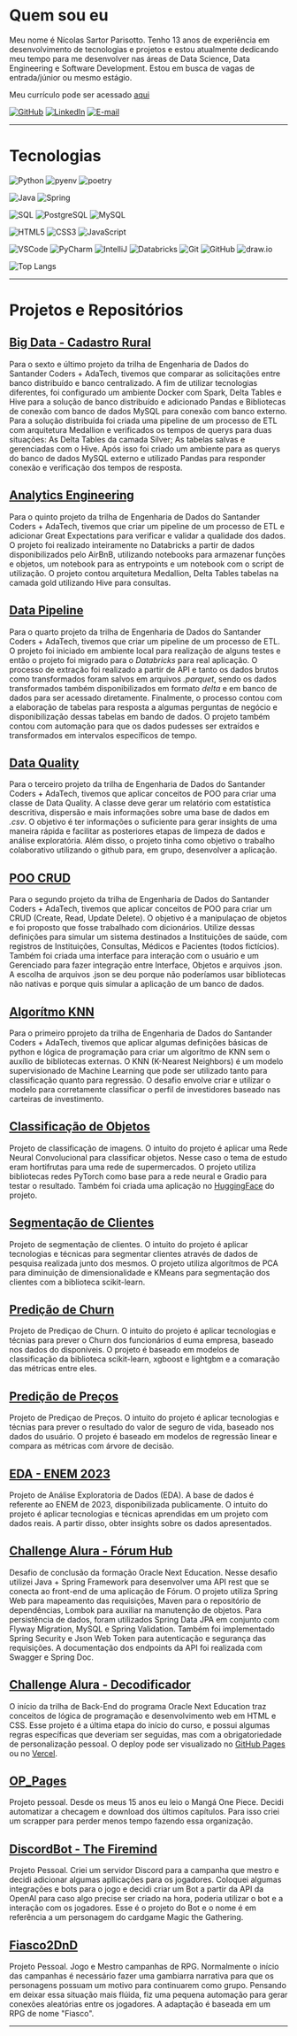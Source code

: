 # Quem sou eu

Meu nome é Nícolas Sartor Parisotto. Tenho 13 anos de experiência em desenvolvimento de tecnologias e projetos e estou atualmente dedicando meu tempo para me desenvolver nas áreas de Data Science, Data Engineering e Software Development. Estou em busca de vagas de entrada/júnior ou mesmo estágio.

Meu currículo pode ser acessado <a href="https://portfolio-curriculo-five.vercel.app/">aqui</a>

[![GitHub](https://img.shields.io/badge/GitHub-000?style=border_radius&logo=Github&logoColor=blue)](https://github.com/NicolasSP90)
[![LinkedIn](https://img.shields.io/badge/LinkedIn-000?style=border_radius&logo=linkedin&logoColor=blue)](https://www.linkedin.com/in/nicolasparisotto/)
[![E-mail](https://img.shields.io/badge/-Email-000?style=border_radius&logo=microsoft-outlook&logoColor=blue)](mailto:nicolassp90@hotmail.com)

---

# Tecnologias

![Python](https://img.shields.io/badge/Python-000?style=border_radius&logo=python&logoColor=blue)
![pyenv](https://img.shields.io/badge/pyenv-000?style=border_radius)
![poetry](https://img.shields.io/badge/poetry-000?style=border_radius)

![Java](https://img.shields.io/badge/Java-000?style=border_radius&logo=Java&logoColor=blue)
![Spring](https://img.shields.io/badge/Spring-000?style=border_radius&logo=Spring&logoColor=blue)

![SQL](https://img.shields.io/badge/SQL-000?style=border_radius&logo=sql)
![PostgreSQL](https://img.shields.io/badge/PostgreSQL-000?style=border_radius&logo=postgresql&logoColor=blue)
![MySQL](https://img.shields.io/badge/MySQL-000?style=border_radius&logo=mysql&logoColor=blue) 

![HTML5](https://img.shields.io/badge/HTML5-black?style=borde_radius&logo=html5&logoColor=blue) 
![CSS3](https://img.shields.io/badge/CSS3-black?style=borde_radius&logo=css3&logoColor=blue)
![JavaScript](https://img.shields.io/badge/JavaScript-black?style=border_radius&logo=javascript&logoColor=blue)

![VSCode](https://img.shields.io/badge/VSCode-black?style=border_radius)
![PyCharm](https://img.shields.io/badge/PyCharm-black?style=border_radius)
![IntelliJ](https://img.shields.io/badge/IntelliJ-black?style=border_radius)
![Databricks](https://img.shields.io/badge/DataBricks-black?style=border_radius&logo=databricks&logoColor=blue)
![Git](https://img.shields.io/badge/Git-black?style=border_radius&logo=git&logoColor=blue)
![GitHub](https://img.shields.io/badge/GitHub-black?style=border_radius&logo=github&logoColor=blue)
![draw.io](https://img.shields.io/badge/draw.io-000?styleborder_radius&logo=diagrams&logoColor=blue)

![Top Langs](https://github-readme-stats.vercel.app/api/top-langs/?username=NicolasSP90&layout=compact&theme=github_dark)

---

# Projetos e Repositórios

## [Big Data - Cadastro Rural](https://github.com/NicolasSP90/big_data_cadastro_ambiente_rural)
Para o sexto e último projeto da trilha de Engenharia de Dados do Santander Coders + AdaTech, tivemos que comparar as solicitações entre banco distribuído e banco centralizado. A fim de utilizar tecnologias diferentes, foi configurado um ambiente Docker com Spark, Delta Tables e Hive para a solução de banco distribuído e adicionado Pandas e Bibliotecas de conexão com banco de dados MySQL para conexão com banco externo. Para a solução distribuída foi criada uma pipeline de um processo de ETL com arquitetura Medallion e verificados os tempos de querys para duas situações: As Delta Tables da camada Silver; As tabelas salvas e gerenciadas com o Hive. Após isso foi criado um ambiente para as querys do banco de dados MySQL externo e utilizado Pandas para responder conexão e verificação dos tempos de resposta.

## [Analytics Engineering](https://github.com/NicolasSP90/Analytics_Engineering_AirBnB)
Para o quinto projeto da trilha de Engenharia de Dados do Santander Coders + AdaTech, tivemos que criar um pipeline de um processo de ETL e adicionar Great Expectations para verificar e validar a qualidade dos dados. O projeto foi realizado inteiramente no Databricks a partir de dados disponibilizados pelo AirBnB, utilizando notebooks para armazenar funções e objetos, um notebook para as entrypoints e um notebook com o script de utilização. O projeto contou arquitetura Medallion, Delta Tables tabelas na camada gold utilizando Hive para consultas.

## [Data Pipeline](https://github.com/NicolasSP90/Projeto_DataPipeline)
Para o quarto projeto da trilha de Engenharia de Dados do Santander Coders + AdaTech, tivemos que criar um pipeline de um processo de ETL. O projeto foi iniciado em ambiente local para realização de alguns testes e então o projeto foi migrado para o *Databricks* para real aplicação. O processo de extração foi realizado a partir de API e tanto os dados brutos como transformados foram salvos em arquivos *.parquet*, sendo os dados transformados também disponibilizados em formato *delta* e em banco de dados para ser acessado diretamente. Finalmente, o processo contou com a elaboração de tabelas para resposta a algumas perguntas de negócio e disponibilização dessas tabelas em bando de dados. O projeto também contou com automação para que os dados pudesses ser extraídos e transformados em intervalos específicos de tempo.

## [Data Quality](https://github.com/NicolasSP90/Projeto_Data_Quality)
Para o terceiro projeto da trilha de Engenharia de Dados do Santander Coders + AdaTech, tivemos que aplicar conceitos de POO para criar uma classe de Data Quality. A classe deve gerar um relatório com estatística descritiva, dispersão e mais informações sobre uma base de dados em *.csv*. O objetivo é ter informações o suficiente para gerar insights de uma maneira rápida e facilitar as posteriores etapas de limpeza de dados e análise exploratória. Além disso, o projeto tinha como objetivo o trabalho colaborativo utilizando o github para, em grupo, desenvolver a aplicação.

## [POO CRUD](https://github.com/NicolasSP90/POO_CRUD_SantanderCoders2024)
Para o segundo projeto da trilha de Engenharia de Dados do Santander Coders + AdaTech, tivemos que aplicar conceitos de POO para criar um CRUD (Create, Read, Update Delete). O objetivo é a manipulaçao de objetos e foi proposto que fosse trabalhado com dicionários. Utilize dessas definições para simular um sistema destinados a Instituições de saúde, com registros de Instituições, Consultas, Médicos e Pacientes (todos fictícios). Também foi criada uma interface para interação com o usuário e um Gerenciado para fazer integração entre Interface, Objetos e arquivos .json. A escolha de arquivos .json se deu porque não poderíamos usar bibliotecas não nativas e porque quis simular a aplicação de um banco de dados.

## [Algorítmo KNN](https://github.com/NicolasSP90/KNN_SantanderCoders2024)
Para o primeiro pprojeto da trilha de Engenharia de Dados do Santander Coders + AdaTech, tivemos que aplicar algumas definições básicas de python e lógica de programação para criar um algorítmo de KNN sem o auxílio de bibliotecas externas. O KNN (K-Nearest Neighbors) é um modelo supervisionado de Machine Learning que pode ser utilizado tanto para classificação quanto para regressão. O desafio envolve criar e utilizar o modelo para corretamente classificar o perfil de investidores baseado nas carteiras de investimento.

## [Classificação de Objetos](https://github.com/NicolasSP90/CNN_HortiFruit)
Projeto de classificação de imagens. O intuito do projeto é aplicar uma Rede Neural Convolucional para classificar objetos. Nesse caso o tema de estudo eram hortifrutas para uma rede de supermercados. O projeto utiliza bibliotecas redes PyTorch como base para a rede neural e Gradio para testar o resultado. Também foi criada uma aplicação no [HuggingFace](https://huggingface.co/spaces/NicolasSP90/Project_6_CNN_Image_Classifier/tree/main) do projeto.

## [Segmentação de Clientes](https://github.com/NicolasSP90/Projeto_PCA_KMeans)
Projeto de segmentação de clientes. O intuito do projeto é aplicar tecnologias e técnicas para segmentar clientes através de dados de pesquisa realizada junto dos mesmos. O projeto utiliza algorítmos de PCA para diminuição de dimensionalidade e KMeans para segmentação dos clientes com a biblioteca scikit-learn.

## [Predição de Churn](https://github.com/NicolasSP90/Predicao_Churn)
Projeto de Prediçao de Churn. O intuito do projeto é aplicar tecnologias e técnias para prever o Churn dos funcionários d euma empresa, baseado nos dados do disponíveis. O projeto é baseado em modelos de classificação da biblioteca scikit-learn, xgboost e lightgbm e a comaração das métricas entre eles.

## [Predição de Preços](https://github.com/NicolasSP90/Predicao_Precos)
Projeto de Prediçao de Preços. O intuito do projeto é aplicar tecnologias e técnias para prever o resultado do valor de seguro de vida, baseado nos dados do usuário. O projeto é baseado em modelos de regressão linear e compara as métricas com árvore de decisão.

## [EDA - ENEM 2023](https://github.com/NicolasSP90/EDA_ENEM2023)
Projeto de Análise Exploratoria de Dados (EDA). A base de dados é referente ao ENEM de 2023, disponibilizada publicamente. O intuito do projeto é aplicar tecnologias e técnicas aprendidas em um projeto com dados reais. A partir disso, obter insights sobre os dados apresentados. 

## [Challenge Alura - Fórum Hub](https://github.com/NicolasSP90/ForumHub)
Desafio de conclusão da formação Oracle Next Education. Nesse desafio utilizei Java + Spring Framework para desenvolver uma API rest que se conecta ao front-end de uma aplicação de Fórum. O projeto utiliza Spring Web para mapeamento das requisições, Maven para o repositório de dependências, Lombok para auxiliar na manutenção de objetos. Para persistência de dados, foram utilizados Spring Data JPA em conjunto com Flyway Migration, MySQL e Spring Validation. Também foi implementado Spring Security e Json Web Token para autenticação e segurança das requisições. A documentação dos endpoints da API foi realizada com Swagger e Spring Doc.

## [Challenge Alura - Decodificador](https://github.com/NicolasSP90/ChallengeDecodificador)
O início da trilha de Back-End do programa Oracle Next Education traz conceitos de lógica de programação e desenvolvimento web em HTML e CSS. Esse projeto é a última etapa do início do curso, e possui algumas regras específicas que deveriam ser seguidas, mas com a obrigatoriedade de personalização pessoal. O deploy pode ser visualizado no <a href="https://nicolassp90.github.io/ChallengeDecodificador/">GitHub Pages</a> ou no <a href="https://alura-challenge-decodificador-seven.vercel.app/">Vercel</a>.

## [OP_Pages](https://github.com/NicolasSP90/OP_Pages)
Projeto pessoal. Desde os meus 15 anos eu leio o Mangá One Piece. Decidi automatizar a checagem e download dos últimos capítulos. Para isso criei um scrapper para perder menos tempo fazendo essa organização.

## [DiscordBot - The Firemind](https://github.com/NicolasSP90/DiscordBot---The-Firemind)
Projeto Pessoal. Criei um servidor Discord para a campanha que mestro e decidi adicionar algumas apllicações para os jogadores. Coloquei algumas integrações e bots para o jogo e decidi criar um Bot a partir da API da OpenAI para caso algo precise ser criado na hora, poderia utilizar o bot e a interação com os jogadores. Esse é o projeto do Bot e o nome é em referência a um personagem do cardgame Magic the Gathering.

## [Fiasco2DnD](https://github.com/NicolasSP90/Fiasco2DnD)
Projeto Pessoal. Jogo e Mestro campanhas de RPG. Normalmente o início das campanhas é necessário fazer uma gambiarra narrativa para que os personagens possuam um motivo para continuarem como grupo. Pensando em deixar essa situação mais flúida, fiz uma pequena automação para gerar conexões aleatórias entre os jogadores. A adaptação é baseada em um RPG de nome "Fiasco".

---